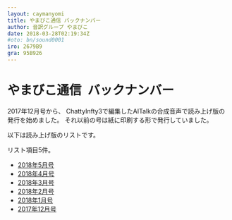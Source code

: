 ```yaml
---
layout: caymanyomi
title: やまびこ通信 バックナンバー 
author: 音訳グループ やまびこ
date: 2018-03-28T02:19:34Z
#oto: bn/sound0001
iro: 2679B9
gra: 95B926
---
```

   
# <span data-dur="5.476" data-begin="0.000">やまびこ通信&ensp;バックナンバー</span>

<span data-dur="3.104" data-begin="5.476">2017年12月号から、</span>
<span data-dur="8.285" data-begin="8.580">ChattyInfty3で編集したAITalkの合成音声で読み上げ版の発行を始めました。</span>
<span data-dur="6.371" data-begin="16.865">それ以前の号は紙に印刷する形で発行していました。</span>

<span data-dur="3.883" data-begin="23.236">以下は読み上げ版のリストです。</span>

<span data-dur="3.344" data-begin="27.119">リスト項目5件。</span>
- <span data-dur="2.624" data-begin="30.463"><a href="tusin201805.html" data-dur="1.932" data-begin="33.087">2018年5月号</a></span>
- <span data-dur="2.624" data-begin="30.463"><a href="tusin201804.html" data-dur="1.932" data-begin="33.087">2018年4月号</a></span>
- <span data-dur="2.735" data-begin="35.019"><a href="tusin201803.html" data-dur="1.932" data-begin="37.754">2018年3月号</a></span>
- <span data-dur="2.595" data-begin="39.686"><a href="tusin201802.html" data-dur="1.932" data-begin="42.281">2018年2月号</a></span>
- <span data-dur="2.676" data-begin="44.213"><a href="tusin201801.html" data-dur="1.932" data-begin="46.889">2018年1月号</a></span>
- <span data-dur="2.849" data-begin="48.821"><a href="tusin201712.html" data-dur="1.932" data-begin="51.670">2017年12月号</a></span>

<span data-dur="4.995" data-begin="53.602"><!--以上でこのページの読み上げは終わりです。--></span>
<span data-dur="1.15" data-begin="58.597">&nbsp;</span>
